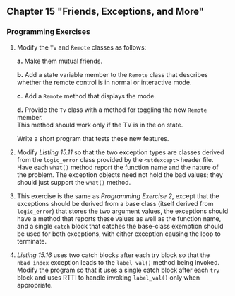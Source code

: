 ## Chapter 15 "Friends, Exceptions, and More"
### Programming Exercises

1. Modify the `Tv` and `Remote` classes as follows:

    **a.** Make them mutual friends.

    **b.** Add a state variable member to the `Remote` class that describes whether the
    remote control is in normal or interactive mode.

    **c.** Add a `Remote` method that displays the mode.

    **d.** Provide the `Tv` class with a method for toggling the new `Remote` member.      
        This method should work only if the TV is in the on state.

    Write a short program that tests these new features.
    
2. Modify *Listing 15.11* so that the two exception types are classes derived from the
`logic_error` class provided by the `<stdexcept>` header file. Have each `what()`
method report the function name and the nature of the problem. The exception
objects need not hold the bad values; they should just support the `what()` method.

3. This exercise is the same as *Programming Exercise 2*, except that the exceptions
should be derived from a base class (itself derived from `logic_error`) that stores the
two argument values, the exceptions should have a method that reports these values
as well as the function name, and a single `catch` block that catches the base-class
exemption should be used for both exceptions, with either exception causing the
loop to terminate.

4. *Listing 15.16* uses two catch blocks after each try block so that the `nbad_index`
exception leads to the `label_val()` method being invoked. Modify the program so
that it uses a single catch block after each `try` block and uses RTTI to handle
invoking `label_val()` only when appropriate.

